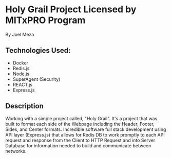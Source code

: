 # Holy Grail Project Licensed by MITxPRO Program
By Joel Meza 

## Technologies Used:
- Docker
- Redis.js
- Node.js
- SuperAgent (Security)
- REACT.js
- Express.js

## Description
Working with a simple project called, "Holy Grail". It's a project that was built to format each side of the Webpage including the Header, Footer, Sides, and Center formats. Incredible software full stack development using API layer (Express.js) that allows for Redis DB to work promptly to each API request and response from the Client to HTTP Request and into Server Database for information needed to build and communicate between networks.
